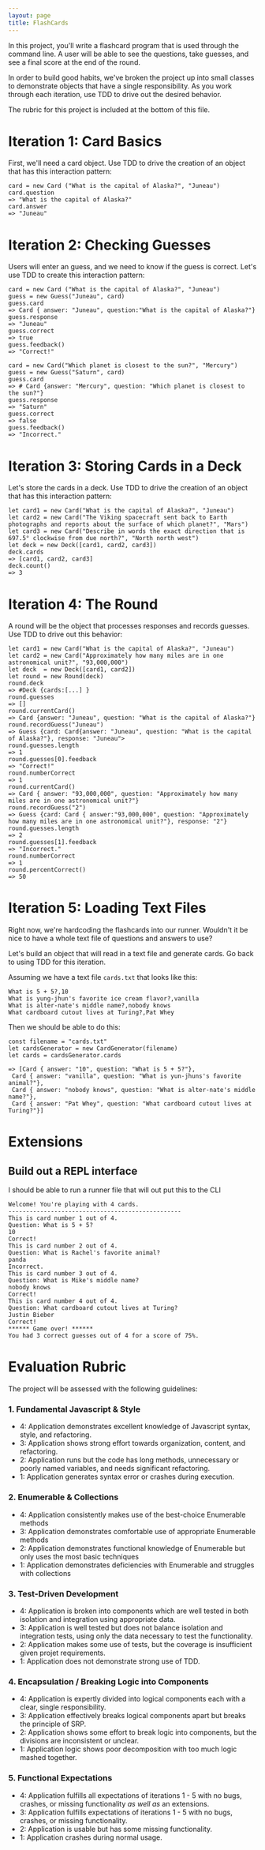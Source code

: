 ```yaml
---
layout: page
title: FlashCards
---
```


In this project, you'll write a flashcard program that is used through the command line. A user will be able to see the questions, take guesses, and see a final score at the end of the round.

In order to build good habits, we've broken the project up into small classes to demonstrate objects that have a single responsibility. As you work through each iteration, use TDD to drive out the desired behavior.

The rubric for this project is included at the bottom of this file.

# Iteration 1: Card Basics

First, we'll need a card object. Use TDD to drive the creation of an object that has this interaction pattern:

```
card = new Card ("What is the capital of Alaska?", "Juneau")
card.question
=> "What is the capital of Alaska?"
card.answer
=> "Juneau"
```

# Iteration 2: Checking Guesses

Users will enter an guess, and we need to know if the guess is correct. Let's use TDD to create this interaction pattern:

```
card = new Card ("What is the capital of Alaska?", "Juneau")
guess = new Guess("Juneau", card)
guess.card
=> Card { answer: "Juneau", question:"What is the capital of Alaska?"}
guess.response
=> "Juneau"
guess.correct
=> true
guess.feedback()
=> "Correct!"
```

```
card = new Card("Which planet is closest to the sun?", "Mercury")
guess = new Guess("Saturn", card)
guess.card
=> # Card {answer: "Mercury", question: "Which planet is closest to the sun?"}
guess.response
=> "Saturn"
guess.correct
=> false
guess.feedback()
=> "Incorrect."
```

# Iteration 3: Storing Cards in a Deck

Let's store the cards in a deck. Use TDD to drive the creation of an object that has this interaction pattern:

```
let card1 = new Card("What is the capital of Alaska?", "Juneau")
let card2 = new Card("The Viking spacecraft sent back to Earth photographs and reports about the surface of which planet?", "Mars")
let card3 = new Card("Describe in words the exact direction that is 697.5° clockwise from due north?", "North north west")
let deck = new Deck([card1, card2, card3])
deck.cards
=> [card1, card2, card3]
deck.count()
=> 3
```

# Iteration 4: The Round

A round will be the object that processes responses and records guesses. Use TDD to drive out this behavior:

```
let card1 = new Card("What is the capital of Alaska?", "Juneau")
let card2 = new Card("Approximately how many miles are in one astronomical unit?", "93,000,000")
let deck  = new Deck([card1, card2])
let round = new Round(deck)
round.deck
=> #Deck {cards:[...] }
round.guesses
=> []
round.currentCard()
=> Card {answer: "Juneau", question: "What is the capital of Alaska?"}
round.recordGuess("Juneau")
=> Guess {card: Card{answer: "Juneau", question: "What is the capital of Alaska?"}, response: "Juneau">
round.guesses.length
=> 1
round.guesses[0].feedback
=> "Correct!"
round.numberCorrect
=> 1
round.currentCard()
=> Card { answer: "93,000,000", question: "Approximately how many miles are in one astronomical unit?"}
round.recordGuess("2")
=> Guess {card: Card { answer:"93,000,000", question: "Approximately how many miles are in one astronomical unit?"}, response: "2"}
round.guesses.length
=> 2
round.guesses[1].feedback
=> "Incorrect."
round.numberCorrect
=> 1
round.percentCorrect()
=> 50

```

# Iteration 5: Loading Text Files

Right now, we're hardcoding the flashcards into our runner. Wouldn't it be nice to have a whole text file of questions and answers to use?

Let's build an object that will read in a text file and generate cards. Go back to using TDD for this iteration.

Assuming we have a text file `cards.txt` that looks like this:

```
What is 5 + 5?,10
What is yung-jhun's favorite ice cream flavor?,vanilla
What is alter-nate's middle name?,nobody knows
What cardboard cutout lives at Turing?,Pat Whey
```

Then we should be able to do this:

```
const filename = "cards.txt"
let cardsGenerator = new CardGenerator(filename)
let cards = cardsGenerator.cards

=> [Card { answer: "10", question: "What is 5 + 5?"},
 Card { answer: "vanilla", question: "What is yun-jhuns's favorite animal?"},
 Card { answer: "nobody knows", question: "What is alter-nate's middle name?"},
 Card { answer: "Pat Whey", question: "What cardboard cutout lives at Turing?"}]

```

# Extensions

## Build out a REPL interface

I should be able to run a runner file that will out put this to the CLI

```
Welcome! You're playing with 4 cards.
-------------------------------------------------
This is card number 1 out of 4.
Question: What is 5 + 5?
10
Correct!
This is card number 2 out of 4.
Question: What is Rachel's favorite animal?
panda
Incorrect.
This is card number 3 out of 4.
Question: What is Mike's middle name?
nobody knows
Correct!
This is card number 4 out of 4.
Question: What cardboard cutout lives at Turing?
Justin Bieber
Correct!
****** Game over! ******
You had 3 correct guesses out of 4 for a score of 75%.
```

# Evaluation Rubric

The project will be assessed with the following guidelines:

### 1. Fundamental Javascript & Style

* 4:  Application demonstrates excellent knowledge of Javascript syntax, style, and refactoring.
* 3:  Application shows strong effort towards organization, content, and refactoring.
* 2:  Application runs but the code has long methods, unnecessary or poorly named variables, and needs significant refactoring.
* 1:  Application generates syntax error or crashes during execution.

### 2. Enumerable & Collections

* 4: Application consistently makes use of the best-choice Enumerable methods
* 3: Application demonstrates comfortable use of appropriate Enumerable methods
* 2: Application demonstrates functional knowledge of Enumerable but only uses the most basic techniques
* 1: Application demonstrates deficiencies with Enumerable and struggles with collections

### 3. Test-Driven Development

* 4: Application is broken into components which are well tested in both isolation and integration using appropriate data.
* 3: Application is well tested but does not balance isolation and integration tests, using only the data necessary to test the functionality.
* 2: Application makes some use of tests, but the coverage is insufficient given projet requirements.
* 1: Application does not demonstrate strong use of TDD.

### 4. Encapsulation / Breaking Logic into Components

* 4: Application is expertly divided into logical components each with a clear, single responsibility.
* 3: Application effectively breaks logical components apart but breaks the principle of SRP.
* 2: Application shows some effort to break logic into components, but the divisions are inconsistent or unclear.
* 1: Application logic shows poor decomposition with too much logic mashed together.

### 5. Functional Expectations

* 4: Application fulfills all expectations of iterations 1 - 5 with no bugs, crashes, or missing functionality *as well as* an extensions.
* 3: Application fulfills expectations of iterations 1 - 5 with no bugs, crashes, or missing functionality.
* 2: Application is usable but has some missing functionality.
* 1: Application crashes during normal usage.
